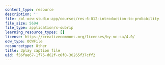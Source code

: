 ```yaml
---
content_type: resource
description: ''
file: /ol-ocw-studio-app/courses/res-6-012-introduction-to-probability-spring-2018/f56fae671f75d62fc6f030265f37cff2_mKcWk_DmS7M.srt
file_size: 5694
file_type: application/x-subrip
learning_resource_types: []
license: https://creativecommons.org/licenses/by-nc-sa/4.0/
ocw_type: OCWFile
resourcetype: Other
title: 3play caption file
uid: f56fae67-1f75-d62f-c6f0-30265f37cff2
---
```


